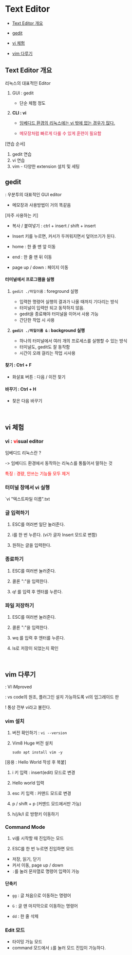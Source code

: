 # Text Editor

- [Text Editor 개요](#Text-Editor-개요)

- [gedit](#gedit)

- [vi 체험](#vi-체험)

- [vim 다루기](#vim-다루기)

## Text Editor 개요

리눅스의 대표적인 Editor

1. GUI : gedit
    - 단순 체험 정도

2. **CLI : vi**

    - <U>임베디드 환경의 리눅스에는 vi 밖에 없는 경우가 많다.</U>

    - <span style="color: crimson;">메모장처럼 빠르게 다룰 수 있게 훈련이 필요함</span>

[연습 순서]

1. gedit 연습
2. vi 연습
3. vim - 다양한 extension 설치 및 세팅

## gedit

: 우분투의 대표적인 GUI editor

- 메모장과 사용방법이 거의 똑같음

[자주 사용하는 키]

- 복사 / 붙여넣기 : ctrl + insert / shift + insert 

- Insert 키를 누르면, 커서가 두꺼워지면서 덮어쓰기가 된다.

- home : 한 줄 맨 앞 이동

- end : 한 줄 맨 뒤 이동

- page up / down : 페이지 이동

#### 터미널에서 프로그램을 실행

1. `gedit ./파일이름` : foreground 실행
    - 입력한 명령어 실행의 결과가 나올 때까지 기다리는 방식
    - 터미널이 입력만 되고 동작하지 않음.
    - gedit을 종료해야 터미널을 이어서 사용 가능
    - 간단한 작업 시 사용

2. **`gedit ./파일이름 &` : background 실행**
    - 하나의 터미널에서 여러 개의 프로세스를 실행할 수 있는 방식
    - 터미널도, gedit도 잘 동작함
    - 시간이 오래 걸리는 작업 시사용

#### 찾기 : Ctrl + F

- 화살표 버튼 : 다음 / 이전 찾기

#### 바꾸기 : Ctrl + H

- 찾은 다음 바꾸기

<br>

## vi 체험

### vi : <span style='color: red;'>vi</span>sual editor

임베디드 리눅스란 ? 

-> 임베디드 환경에서 동작하는 리눅스를 통틀어서 말하는 것

<span style='color: red;'>특징 : 경량, 안쓰는 기능들 모두 제거 </span>

### 터미널 창에서 vi 실행

`vi "텍스트파일 이름".txt

### 글 입력하기

1. ESC를 여러번 일단 눌러준다.

2. i를 한 번 누른다. (vi가 글자 Insert 모드로 변함)

3. 원하는 글을 입력한다.

### 종료하기

1. ESC를 여러번 눌러준다.

2. 콜론 ":"을 입력한다.

3. q! 를 입력 후 엔터를 누른다.

### 파일 저장하기

1. ESC를 여러번 눌러준다.

2. 콜론 ":"을 입력한다.

3. wq 를 입력 후 엔터를 누른다.

4. ls로 저장이 되었는지 확인

<br>

## vim 다루기

: VI iMproved

: vs code의 원조, 플러그인 설치 가능하도록 vi의 업그레이드 판

! 통상 전부 vi라고 불린다.

### vim 설치

1. 버전 확인하기 : `vi --version`

2. Vim8 Huge 버전 설치

    `sudo apt install vim -y`

[응용 : Hello World 작성 후 복붙]

1. i 키 입력 : insert(edit) 모드로 변경

2. Hello world 입력

3. esc 키 입력 : 커맨드 모드로 변경

4. p / shift + p (커맨드 모드에서만 가능)

5. h/j/k/l 로 방향키 이동하기

### Command Mode

1. vi를 시작할 때 진입하는 모드

2. ESC를 한 번 누르면 진입하면 모드

- 저장, 읽기, 닫기
- 커서 이동, page up / down
- `:`를 눌러 문자열로 명령어 입력이 가능

#### 단축키

- `gg` : 글 처음으로 이동하는 명령어

- `G` : 글 맨 마지막으로 이동하는 명령어

- `dd` : 한 줄 삭제

### Edit 모드

- 타이밍 가능 모드
- command 모드에서 `i`를 눌러 모드 진입이 가능하다.